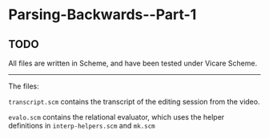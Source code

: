 Parsing-Backwards--Part-1
========================================

TODO
----------------------------------------

All files are written in Scheme, and have been tested under Vicare Scheme.

----------------------------------------

The files:

``transcript.scm`` contains the transcript of the editing session from
the video.

``evalo.scm`` contains the relational evaluator, which uses the helper
definitions in ``interp-helpers.scm`` and ``mk.scm``
